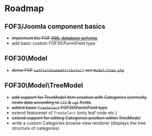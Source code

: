 # Roadmap

## FOF3/Joomla component basics
* ~~implement the FOF [XML database schema](https://github.com/akeeba/fof/wiki/The-XML-Database-Schema-Installer)~~
* add basic custom FOF30\Form\Field type

## FOF30\Model
* ~~demo FOF `setFieldnameAttribute()` see `Model/Item.php`~~

## FOF30\Model\TreeModel
* ~~add support for TreeModel item creation with Categories (correctly nests data according to `lft` & `rgt` fields~~.
* ~~added basic `TreeSelect` FOF30\Form\Field type~~.
* extend featureset of `TreeSelect` (only leaf node etc.)
* ~~extend support for editing Categories position within TreeModel~~
* write a custom Categories browse view renderer (displays the tree structure of categories)

